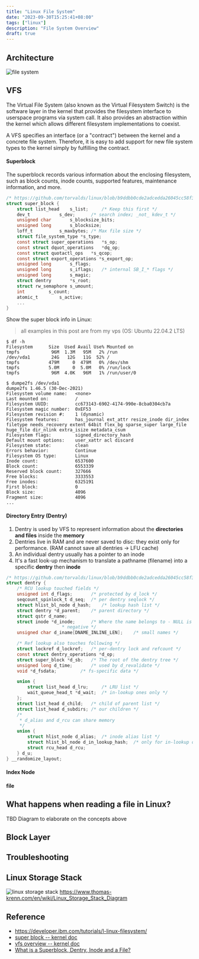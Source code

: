 ```yaml
---
title: "Linux File System"
date: "2023-09-30T15:25:41+08:00"
tags: ["linux"]
description: "File System Overview"
draft: true
---
```


## Architecture
![file system](/images/linux_file_system.svg)

## VFS
The Virtual File System (also known as the Virtual Filesystem Switch) is the software layer in the kernel that provides the filesystem interface to userspace programs via system call. It also provides an abstraction within the kernel which allows different filesystem implementations to coexist.

A VFS specifies an interface (or a "contract") between the kernel and a concrete file system. Therefore, it is easy to add support for new file system types to the kernel simply by fulfilling the contract.

#### Superblock
The superblock records various information about the enclosing filesystem, such as block counts, inode counts, supported features, maintenance information, and more.

```c
/* https://github.com/torvalds/linux/blob/b9ddbb0cde2adcedda26045cc58f31316a492215/include/linux/fs.h#L1188 */
struct super_block {
	struct list_head	s_list;		/* Keep this first */
	dev_t			s_dev;		/* search index; _not_ kdev_t */
	unsigned char		s_blocksize_bits;
	unsigned long		s_blocksize;
	loff_t			s_maxbytes;	/* Max file size */
	struct file_system_type	*s_type;
	const struct super_operations	*s_op;
	const struct dquot_operations	*dq_op;
	const struct quotactl_ops	*s_qcop;
	const struct export_operations *s_export_op;
	unsigned long		s_flags;
	unsigned long		s_iflags;	/* internal SB_I_* flags */
	unsigned long		s_magic;
	struct dentry		*s_root;
	struct rw_semaphore	s_umount;
	int			s_count;
	atomic_t		s_active;
    ...
}
```
Show the super block info in Linux:
> all examples in this post are from my vps (OS: Ubuntu 22.04.2 LTS)

```shell
$ df -h
Filesystem      Size  Used Avail Use% Mounted on
tmpfs            96M  1.3M   95M   2% /run
/dev/vda1        24G   12G   11G  52% /
tmpfs           479M     0  479M   0% /dev/shm
tmpfs           5.0M     0  5.0M   0% /run/lock
tmpfs            96M  4.0K   96M   1% /run/user/0

$ dumpe2fs /dev/vda1
dumpe2fs 1.46.5 (30-Dec-2021)
Filesystem volume name:   <none>
Last mounted on:          /
Filesystem UUID:          cc673143-6902-4174-990e-8cba0304cb7a
Filesystem magic number:  0xEF53
Filesystem revision #:    1 (dynamic)
Filesystem features:      has_journal ext_attr resize_inode dir_index filetype needs_recovery extent 64bit flex_bg sparse_super large_file huge_file dir_nlink extra_isize metadata_csum
Filesystem flags:         signed_directory_hash
Default mount options:    user_xattr acl discard
Filesystem state:         clean
Errors behavior:          Continue
Filesystem OS type:       Linux
Inode count:              6537600
Block count:              6553339
Reserved block count:     327666
Free blocks:              3333553
Free inodes:              6325191
First block:              0
Block size:               4096
Fragment size:            4096
...
```

#### Directory Entry (Dentry)
1. Dentry is used by VFS to represent information about the **directories and files** inside the **memory**
2. Dentries live in RAM and are never saved to disc: they exist only for performance. (RAM cannot save all dentries -> LFU cache)
3. An individual dentry usually has a pointer to an inode
4. It's a fast look-up mechanism to translate a pathname (filename) into a specific **dentry** then **inode**

```c
/* https://github.com/torvalds/linux/blob/b9ddbb0cde2adcedda26045cc58f31316a492215/include/linux/dcache.h#L82 */
struct dentry {
	/* RCU lookup touched fields */
	unsigned int d_flags;		/* protected by d_lock */
	seqcount_spinlock_t d_seq;	/* per dentry seqlock */
	struct hlist_bl_node d_hash;	/* lookup hash list */
	struct dentry *d_parent;	/* parent directory */
	struct qstr d_name;
	struct inode *d_inode;		/* Where the name belongs to - NULL is
					 * negative */
	unsigned char d_iname[DNAME_INLINE_LEN];	/* small names */

	/* Ref lookup also touches following */
	struct lockref d_lockref;	/* per-dentry lock and refcount */
	const struct dentry_operations *d_op;
	struct super_block *d_sb;	/* The root of the dentry tree */
	unsigned long d_time;		/* used by d_revalidate */
	void *d_fsdata;			/* fs-specific data */

	union {
		struct list_head d_lru;		/* LRU list */
		wait_queue_head_t *d_wait;	/* in-lookup ones only */
	};
	struct list_head d_child;	/* child of parent list */
	struct list_head d_subdirs;	/* our children */
	/*
	 * d_alias and d_rcu can share memory
	 */
	union {
		struct hlist_node d_alias;	/* inode alias list */
		struct hlist_bl_node d_in_lookup_hash;	/* only for in-lookup ones */
	 	struct rcu_head d_rcu;
	} d_u;
} __randomize_layout;
```

#### Index Node 

#### file

## What happens when reading a file in Linux?
TBD Diagram to elaborate on the concepts above

## Block Layer

## Troubleshooting

## Linux Storage Stack
![linux storage stack](/images/Linux-storage-stack-diagram_v6.2/linux_storage_stack.svg)
https://www.thomas-krenn.com/en/wiki/Linux_Storage_Stack_Diagram

## Reference
- https://developer.ibm.com/tutorials/l-linux-filesystem/
- [super block -- kernel doc](https://www.kernel.org/doc/html/latest/filesystems/ext4/globals.html?highlight=file+system+super+block)
- [vfs overview -- kernel doc](https://www.kernel.org/doc/html/latest/filesystems/vfs.html?highlight=inode)
- [What is a Superblock, Dentry, Inode and a File?](https://itslinuxfoss.com/what-is-superblock-inode-dentry-and-file/#:~:text=The%20superblock%20is%20the%20data,of%20bytes%20in%20different%20forms.)
